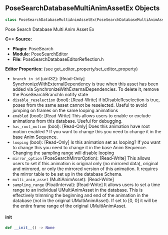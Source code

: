 ## PoseSearchDatabaseMultiAnimAssetEx Objects

```python
class PoseSearchDatabaseMultiAnimAssetEx(PoseSearchDatabaseMultiAnimAsset)
```

Pose Search Database Multi Anim Asset Ex

**C++ Source:**

- **Plugin**: PoseSearch
- **Module**: PoseSearchEditor
- **File**: PoseSearchDatabaseEditorReflection.h

**Editor Properties:** (see get_editor_property/set_editor_property)

- ``branch_in_id`` (uint32):  [Read-Only] SynchronizeWithExternalDependency is true when this asset has been added via SynchronizeWithExternalDependencies.
  To delete it, remove the PoseSearchBranchIn notify state
- ``disable_reselection`` (bool):  [Read-Write] if bDisableReselection is true, poses from the same asset cannot be reselected. Useful to avoid jumping on frames on the same looping animations
- ``enabled`` (bool):  [Read-Write] This allows users to enable or exclude animations from this database. Useful for debugging.
- ``has_root_motion`` (bool):  [Read-Only] Does this animation have root motion enabled ? If you want to change this you need to change it in the base Anim Sequence.
- ``looping`` (bool):  [Read-Only] Is this animation set as looping? If you want to change this you need to change it in the base Anim Sequence.
  Changing the sampling range will disable looping
- ``mirror_option`` (PoseSearchMirrorOption):  [Read-Write] This allows users to set if this animation is original only (no mirrored data), original and mirrored, or only the mirrored version of this animation.
  It requires the mirror table to be set up in the database Schema.
- ``multi_anim_asset`` (MultiAnimAsset):  [Read-Write]
- ``sampling_range`` (FloatInterval):  [Read-Write] It allows users to set a time range to an individual UMultiAnimAsset in the database.
  This is effectively trimming the beginning and end of the animation in the database (not in the original UMultiAnimAsset).
  If set to [0, 0] it will be the entire frame range of the original UMultiAnimAsset.

<a id="unreal.PoseSearchDatabaseMultiAnimAssetEx.__init__"></a>

#### __init__

```python
def __init__() -> None
```

<a id="unreal.CoordinateSystem"></a>